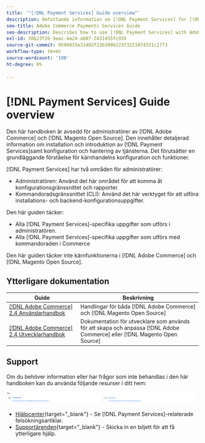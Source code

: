 ```yaml
---
title: '"[!DNL Payment Services] Guide overview"'
description: Omfattande information om [!DNL Payment Services] for [!DNL Adobe Commerce] och [!DNL Magento Open Source] administratörer, inklusive installation och introduktion
seo-title: Adobe Commerce Payments Services Guide
seo-description: Describes how to use [!DNL Payment Services] with Adobe Commerce or [!DNL Magento Open Source].
exl-id: 30b23f26-9aac-4a24-a607-2431455fc935
source-git-commit: 9596815e31402f23b399b223f3221074331c1773
workflow-type: tm+mt
source-wordcount: '198'
ht-degree: 0%

---
```


# [!DNL Payment Services] Guide overview

Den här handboken är avsedd för administratörer av [!DNL Adobe Commerce] och [!DNL Magento Open Source]. Den innehåller detaljerad information om installation och introduktion av [!DNL Payment Services]samt konfiguration och hantering av tjänsterna. Det förutsätter en grundläggande förståelse för kärnhandelns konfiguration och funktioner.

[!DNL Payment Services] har två områden för administratörer:

* Administratören: Använd det här området för att komma åt konfigurationsgränssnittet och rapporter.
* Kommandoradsgränssnittet (CLI): Använd det här verktyget för att utföra installations- och backend-konfigurationsuppgifter.

Den här guiden täcker:

* Alla [!DNL Payment Services]-specifika uppgifter som utförs i administratören.
* Alla [!DNL Payment Services]-specifika uppgifter som utförs med kommandoraden i Commerce

Den här guiden täcker inte kärnfunktionerna i [!DNL Adobe Commerce] och [!DNL Magento Open Source].

## Ytterligare dokumentation

| Guide | Beskrivning |
|------ | ----------- |
| [[!DNL Adobe Commerce] 2.4 Användarhandbok](https://docs.magento.com/user-guide/) | Handlingar för båda [!DNL Adobe Commerce] och [!DNL Magento Open Source] |
| [[!DNL Adobe Commerce] 2.4 Utvecklarhandbok](https://devdocs.magento.com/) | Dokumentation för utvecklare som används för att skapa och anpassa [!DNL Adobe Commerce] eller [!DNL Magento Open Source] |

## Support

Om du behöver information eller har frågor som inte behandlas i den här handboken kan du använda följande resurser i ditt hem:

![Hjälpresurser](assets/help-resources.png)

* [Hjälpcenter](https://support.magento.com/hc/en-us){target=&quot;_blank&quot;} - Se [!DNL Payment Services]-relaterade felsökningsartiklar.
* [Supportärenden](https://support.magento.com/hc/en-us/articles/360000913794#submit-ticket){target=&quot;_blank&quot;} - Skicka in en biljett för att få ytterligare hjälp.
